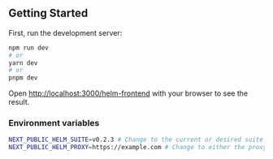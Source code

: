## Getting Started

First, run the development server:

```bash
npm run dev
# or
yarn dev
# or
pnpm dev
```

Open [http://localhost:3000/helm-frontend](http://localhost:3000/helm-frontend) with your browser to see the result.

### Environment variables

```bash
NEXT_PUBLIC_HELM_SUITE=v0.2.3 # Change to the current or desired suite
NEXT_PUBLIC_HELM_PROXY=https://example.com # Change to either the proxy or the direct API

